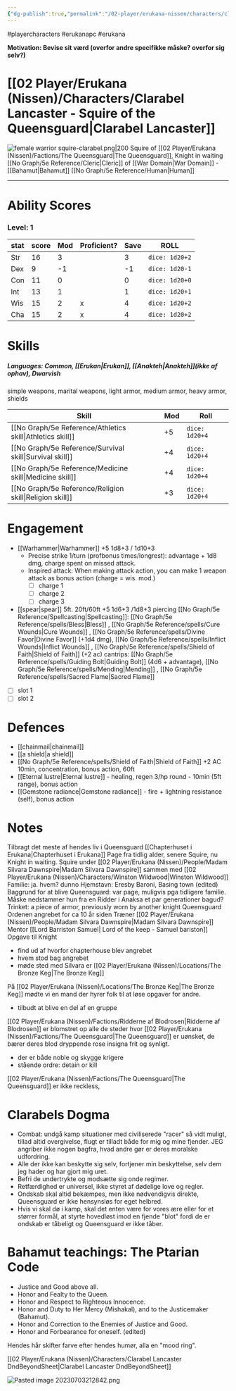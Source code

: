 ```yaml
---
{"dg-publish":true,"permalink":"/02-player/erukana-nissen/characters/clarabel-lancaster-squire-of-the-queensguard/"}
---
```


#playercharacters #erukanapc #erukana 

**Motivation: Bevise sit værd (overfor andre specifikke måske? overfor sig selv?)**

# [[02 Player/Erukana (Nissen)/Characters/Clarabel Lancaster - Squire of the Queensguard\|Clarabel Lancaster]]
 ![female warrior squire-clarabel.png|200](/img/user/10%20Attachments/female%20warrior%20squire-clarabel.png) 
 Squire of [[02 Player/Erukana (Nissen)/Factions/The Queensguard\|The Queensguard]], Knight in waiting 
 [[No Graph/5e Reference/Cleric\|Cleric]] of [[War Domain\|War Domain]] - [[Bahamut\|Bahamut]]
 [[No Graph/5e Reference/Human\|Human]]  

---------------------------------------------------------


# Ability Scores
### Level: 1

| stat | score | Mod | Proficient? | Save | ROLL|
| ---- | ----- | --- | ----------- | ---- |---|
| Str  | 16    | 3   |             | 3    | `dice: 1d20+2`
| Dex  | 9     | -1  |             | -1   |`dice: 1d20-1`
| Con  | 11    | 0   |             | 0    |`dice: 1d20+0`
| Int  | 13    | 1   |             | 1    |`dice: 1d20+1`
| Wis  | 15    | 2   | x           | 4    |`dice: 1d20+2`
| Cha  | 15    | 2   | x           | 4    |`dice: 1d20+2`

# Skills 
##### Languages: Common, [[Erukan\|Erukan]], [[Anakteh\|Anakteh]](ikke af ophav), Dwarvish 
simple weapons, marital weapons, light armor, medium armor, heavy armor, shields

| Skill               | Mod | Roll            |
| ------------------- | --- | --------------- |
| [[No Graph/5e Reference/Athletics skill\|Athletics skill]] | +5  | `dice: 1d20+4`  |
| [[No Graph/5e Reference/Survival skill\|Survival skill]]  | +4  | `dice: 1d20+4 ` |
| [[No Graph/5e Reference/Medicine skill\|Medicine skill]]  | +4  | `dice: 1d20+4`  |
| [[No Graph/5e Reference/Religion skill\|Religion skill]]  | +3  | `dice: 1d20+4`  | 

# Engagement

- [[Warhammer\|Warhammer]]  +5  1d8+3 / 1d10+3
	- Precise strike 1/turn (profbonus times/longrest): advantage + 1d8 dmg, charge spent on missed attack.
	- Inspired attack: When making attack action, you can make 1 weapon attack as bonus action  (charge = wis. mod.)
		- [ ] charge 1
		- [ ] charge 2
		- [ ] charge 3
- [[spear\|spear]] 5ft. 20ft/60ft +5 1d6+3 /1d8+3 piercing
[[No Graph/5e Reference/Spellcasting\|Spellcasting]]: [[No Graph/5e Reference/spells/Bless\|Bless]] , [[No Graph/5e Reference/spells/Cure Wounds\|Cure Wounds]] , [[No Graph/5e Reference/spells/Divine Favor\|Divine Favor]] (+1d4 dmg), [[No Graph/5e Reference/spells/Inflict Wounds\|Inflict Wounds]] , [[No Graph/5e Reference/spells/Shield of Faith\|Shield of Faith]] (+2 ac)
cantrips: [[No Graph/5e Reference/spells/Guiding Bolt\|Guiding Bolt]] (4d6 + advantage), [[No Graph/5e Reference/spells/Mending\|Mending]] , [[No Graph/5e Reference/spells/Sacred Flame\|Sacred Flame]] 
- [ ] slot 1
- [ ] slot 2

# Defences 

- [[chainmail\|chainmail]]
- [[a shield\|a shield]]
- [[No Graph/5e Reference/spells/Shield of Faith\|Shield of Faith]]  +2 AC 10min, concentration, bonus action, 60ft
- [[Eternal lustre\|Eternal lustre]] - healing, regen 3/hp round - 10min  (5ft range), bonus action
- [[Gemstone radiance\|Gemstone radiance]] - fire + lightning resistance (self), bonus action 

# Notes
Tilbragt det meste af hendes liv i Queensguard [[Chapterhuset i Erukana\|Chapterhuset i Erukana]]
Page fra tidlig alder, senere Squire, nu Knight in waiting.
Squire under [[02 Player/Erukana (Nissen)/People/Madam Silvara Dawnspire\|Madam Silvara Dawnspire]] sammen med [[02 Player/Erukana (Nissen)/Characters/Winston Wildwood\|Winston Wildwood]]
Familie: ja.  hvem? dunno  Hjemstavn: Eresby Baroni, Basing town (edited)
Baggrund for at blive Queensguard: var page, muligvis pga tidligere familie. Måske nedstammer hun fra en Ridder i Anaksa et par generationer bagud?
Trinket: a piece of armor, previously worn by another knight 
Queensguard Ordenen angrebet for ca 10 år siden
Træner [[02 Player/Erukana (Nissen)/People/Madam Silvara Dawnspire\|Madam Silvara Dawnspire]]
Mentor [[Lord Barriston Samuel\| Lord of the keep - Samuel bariston]]
Opgave til Knight
- find ud af hvorfor chapterhouse blev angrebet
- hvem stod bag angrebet 
- møde sted med Silvara er [[02 Player/Erukana (Nissen)/Locations/The Bronze Keg\|The Bronze Keg]]

På [[02 Player/Erukana (Nissen)/Locations/The Bronze Keg\|The Bronze Keg]] mødte vi en mand der hyrer folk til at løse opgaver for andre.
- tilbudt at blive en del af en gruppe 

[[02 Player/Erukana (Nissen)/Factions/Ridderne af Blodrosen\|Ridderne af Blodrosen]]  er blomstret op alle de steder hvor [[02 Player/Erukana (Nissen)/Factions/The Queensguard\|The Queensguard]] er uønsket, de bærer deres blod dryppende rose insigna frit og synligt.
- der er både noble og skygge krigere
- stående ordre: detain or kill 

[[02 Player/Erukana (Nissen)/Factions/The Queensguard\|The Queensguard]]  er ikke reckless, 

# Clarabels Dogma
- Combat: undgå kamp situationer med civiliserede "racer" så vidt muligt, tillad altid overgivelse, flugt er tilladt både for mig og mine fjender. JEG angriber ikke nogen bagfra, hvad andre gør er deres moralske udfordring.
- Alle der ikke kan beskytte sig selv, fortjener min beskyttelse, selv dem jeg hader og har gjort mig uret. 
- Befri de undertrykte og modsætte sig onde regimer. 
- Retfærdighed er universel, ikke styret af dødelige love og regler. 
- Ondskab skal altid bekæmpes, men ikke nødvendigvis direkte, Queensguard er ikke hensynsløs for eget helbred. 
- Hvis vi skal dø i kamp, skal det enten være for vores ære eller for et størrer formål, at styrte hovedløst imod en fjende "blot" fordi de er ondskab er tåbeligt og Queensguard er ikke tåber.

# Bahamut teachings: The Ptarian Code 
- Justice and Good above all.
- Honor and Fealty to the Queen.
- Honor and Respect to Righteous Innocence.
- Honor and Duty to Her Mercy (Mishakal), and to the Justicemaker (Bahamut).
- Honor and Correction to the Enemies of Justice and Good.
- Honor and Forbearance for oneself. (edited)

Hendes hår skifter farve efter hendes humør, alla en "mood ring".


[[02 Player/Erukana (Nissen)/Characters/Clarabel Lancaster DndBeyondSheet\|Clarabel Lancaster DndBeyondSheet]]

![Pasted image 20230703212842.png](/img/user/10%20Attachments/Pasted%20image%2020230703212842.png)

